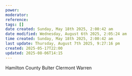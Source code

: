 ```yaml
---
power: 
moderator: 
reference: 
tags: []
date created: Sunday, May 18th 2025, 2:00:42 am
date modified: Wednesday, August 6th 2025, 2:05:24 am
time created: Sunday, May 18th 2025, 2:00:42 am
last update: Thursday, August 7th 2025, 9:27:16 pm
created: 2025-05-17T22:00
updated: 2025-08-06T14:15
---
```

Hamilton County
Bulter 
Clermont
Warren